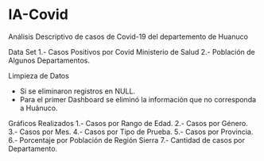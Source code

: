 # IA-Covid
Análisis Descriptivo de casos de Covid-19 del departemento de Huanuco

Data Set
1.- Casos Positivos por Covid Ministerio de Salud
2.- Población de Algunos Departamentos.

Limpieza de Datos
- Si se eliminaron registros en NULL.
- Para el primer Dashboard se eliminó la información que no corresponda a Huánuco.

Gráficos Realizados
1.- Casos por Rango de Edad.
2.- Casos por Género.
3.- Casos por Mes.
4.- Casos por Tipo de Prueba.
5.- Casos por Provincia.
6.- Porcentaje por Población de Región Sierra
7.- Cantidad de casos por Departamento.

